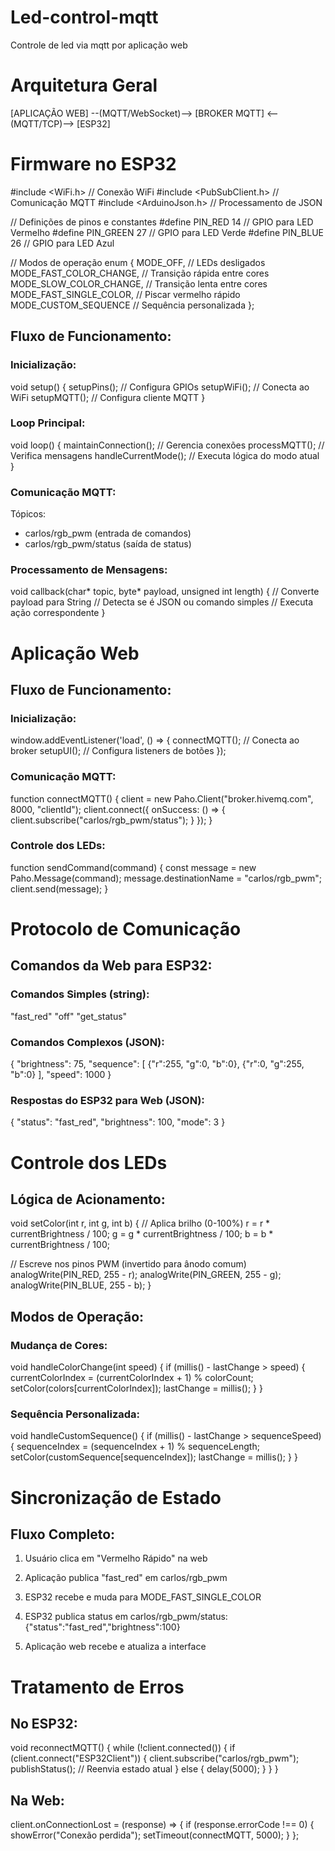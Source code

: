 # Led-control-mqtt
Controle de led via mqtt por aplicação web

# Arquitetura Geral
[APLICAÇÃO WEB] --(MQTT/WebSocket)--> [BROKER MQTT] <--(MQTT/TCP)--> [ESP32]

# Firmware no ESP32
#include <WiFi.h>          // Conexão WiFi
#include <PubSubClient.h>  // Comunicação MQTT
#include <ArduinoJson.h>   // Processamento de JSON

// Definições de pinos e constantes
#define PIN_RED 14         // GPIO para LED Vermelho
#define PIN_GREEN 27       // GPIO para LED Verde
#define PIN_BLUE 26        // GPIO para LED Azul

// Modos de operação
enum {
  MODE_OFF,               // LEDs desligados
  MODE_FAST_COLOR_CHANGE, // Transição rápida entre cores
  MODE_SLOW_COLOR_CHANGE, // Transição lenta entre cores
  MODE_FAST_SINGLE_COLOR, // Piscar vermelho rápido
  MODE_CUSTOM_SEQUENCE    // Sequência personalizada
};
## Fluxo de Funcionamento:
### Inicialização:
void setup() {
  setupPins();       // Configura GPIOs
  setupWiFi();       // Conecta ao WiFi
  setupMQTT();       // Configura cliente MQTT
}
### Loop Principal:
void loop() {
  maintainConnection();  // Gerencia conexões
  processMQTT();         // Verifica mensagens
  handleCurrentMode();   // Executa lógica do modo atual
}

### Comunicação MQTT:
Tópicos:
- carlos/rgb_pwm (entrada de comandos)
- carlos/rgb_pwm/status (saída de status)

### Processamento de Mensagens:
void callback(char* topic, byte* payload, unsigned int length) {
  // Converte payload para String
  // Detecta se é JSON ou comando simples
  // Executa ação correspondente
}

# Aplicação Web
## Fluxo de Funcionamento:
### Inicialização:
window.addEventListener('load', () => {
  connectMQTT();  // Conecta ao broker
  setupUI();      // Configura listeners de botões
});
### Comunicação MQTT:
function connectMQTT() {
  client = new Paho.Client("broker.hivemq.com", 8000, "clientId");
  client.connect({
    onSuccess: () => {
      client.subscribe("carlos/rgb_pwm/status");
    }
  });
}
### Controle dos LEDs:
function sendCommand(command) {
  const message = new Paho.Message(command);
  message.destinationName = "carlos/rgb_pwm";
  client.send(message);
}
# Protocolo de Comunicação
## Comandos da Web para ESP32:
### Comandos Simples (string):
"fast_red"
"off"
"get_status"

### Comandos Complexos (JSON):
{
  "brightness": 75,
  "sequence": [
    {"r":255, "g":0, "b":0},
    {"r":0, "g":255, "b":0}
  ],
  "speed": 1000
}

### Respostas do ESP32 para Web (JSON):
{
  "status": "fast_red",
  "brightness": 100,
  "mode": 3
}

# Controle dos LEDs
## Lógica de Acionamento:
void setColor(int r, int g, int b) {
  // Aplica brilho (0-100%)
  r = r * currentBrightness / 100;
  g = g * currentBrightness / 100;
  b = b * currentBrightness / 100;
  
  // Escreve nos pinos PWM (invertido para ânodo comum)
  analogWrite(PIN_RED, 255 - r);
  analogWrite(PIN_GREEN, 255 - g);
  analogWrite(PIN_BLUE, 255 - b);
}

## Modos de Operação:
### Mudança de Cores:
void handleColorChange(int speed) {
  if (millis() - lastChange > speed) {
    currentColorIndex = (currentColorIndex + 1) % colorCount;
    setColor(colors[currentColorIndex]);
    lastChange = millis();
  }
}

### Sequência Personalizada:
void handleCustomSequence() {
  if (millis() - lastChange > sequenceSpeed) {
    sequenceIndex = (sequenceIndex + 1) % sequenceLength;
    setColor(customSequence[sequenceIndex]);
    lastChange = millis();
  }
}

# Sincronização de Estado
## Fluxo Completo:
1. Usuário clica em "Vermelho Rápido" na web
2. Aplicação publica "fast_red" em carlos/rgb_pwm
3. ESP32 recebe e muda para MODE_FAST_SINGLE_COLOR
4. ESP32 publica status em carlos/rgb_pwm/status:
{"status":"fast_red","brightness":100}

5. Aplicação web recebe e atualiza a interface

# Tratamento de Erros
## No ESP32:
void reconnectMQTT() {
  while (!client.connected()) {
    if (client.connect("ESP32Client")) {
      client.subscribe("carlos/rgb_pwm");
      publishStatus(); // Reenvia estado atual
    } else {
      delay(5000);
    }
  }
}

## Na Web:
client.onConnectionLost = (response) => {
  if (response.errorCode !== 0) {
    showError("Conexão perdida");
    setTimeout(connectMQTT, 5000);
  }
};
